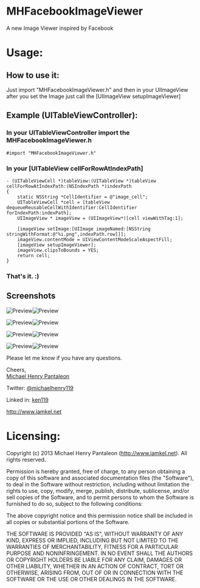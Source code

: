 MHFacebookImageViewer
=======================

A new Image Viewer inspired by Facebook



# Usage:

## How to use it:
Just import "MHFacebookImageViewer.h"  and then in your UIImageView after you set the Image just call the [UIImageView  setupImageViewer]


## Example (UITableViewController):

### In your UITableViewController import the MHFacebookImageViewer.h

	#import "MHFacebookImageViewer.h"
	
### In your [UITableView cellForRowAtIndexPath]

	- (UITableViewCell *)tableView:(UITableView *)tableView cellForRowAtIndexPath:(NSIndexPath *)indexPath
	{
	    static NSString *CellIdentifier = @"image_cell";
	    UITableViewCell *cell = [tableView dequeueReusableCellWithIdentifier:CellIdentifier forIndexPath:indexPath];
	    UIImageView * imageView = (UIImageView*)[cell viewWithTag:1];
	   
	    [imageView setImage:[UIImage imageNamed:[NSString stringWithFormat:@"%i.png",indexPath.row]]];
	    imageView.contentMode = UIViewContentModeScaleAspectFill;
	    [imageView setupImageViewer];
	    imageView.clipsToBounds = YES;
	    return cell;
	}

### That's it. :)

## Screenshots
![Preview](http://i1102.photobucket.com/albums/g447/michaelhenry119/MHFacebookImageViewer/1_zps03d675b0.png)![Preview](http://i1102.photobucket.com/albums/g447/michaelhenry119/MHFacebookImageViewer/2_zps690691d1.png)

![Preview](http://i1102.photobucket.com/albums/g447/michaelhenry119/MHFacebookImageViewer/3_zps92f4ec65.png)![Preview](http://i1102.photobucket.com/albums/g447/michaelhenry119/MHFacebookImageViewer/3a_zpsb3eb5869.png)

![Preview](http://i1102.photobucket.com/albums/g447/michaelhenry119/MHFacebookImageViewer/4_zpsfbe1b387.png)![Preview](http://i1102.photobucket.com/albums/g447/michaelhenry119/MHFacebookImageViewer/5_zpscbe9b7b4.png)

![Preview](http://i1102.photobucket.com/albums/g447/michaelhenry119/MHFacebookImageViewer/6_zps37e2fad4.png)![Preview](http://i1102.photobucket.com/albums/g447/michaelhenry119/MHFacebookImageViewer/7_zpsfe0eaae2.png)



Please let me know if you have any questions. 

Cheers,  
[Michael Henry Pantaleon](http://www.iamkel.net)

Twitter: [@michaelhenry119](https://twitter.com/michaelhenry119)

Linked in: [ken119](http://ph.linkedin.com/in/ken119)

http://www.iamkel.net



# Licensing:

Copyright (c) 2013 Michael Henry Pantaleon (http://www.iamkel.net). All rights reserved.

Permission is hereby granted, free of charge, to any person obtaining a copy of this software and associated documentation files (the "Software"), to deal in the Software without restriction, including without limitation the rights to use, copy, modify, merge, publish, distribute, sublicense, and/or sell copies of the Software, and to permit persons to whom the Software is furnished to do so, subject to the following conditions:

The above copyright notice and this permission notice shall be included in all copies or substantial portions of the Software.

THE SOFTWARE IS PROVIDED "AS IS", WITHOUT WARRANTY OF ANY KIND, EXPRESS OR IMPLIED, INCLUDING BUT NOT LIMITED TO THE WARRANTIES OF MERCHANTABILITY, FITNESS FOR A PARTICULAR PURPOSE AND NONINFRINGEMENT. IN NO EVENT SHALL THE AUTHORS OR COPYRIGHT HOLDERS BE LIABLE FOR ANY CLAIM, DAMAGES OR OTHER LIABILITY, WHETHER IN AN ACTION OF CONTRACT, TORT OR OTHERWISE, ARISING FROM, OUT OF OR IN CONNECTION WITH THE SOFTWARE OR THE USE OR OTHER DEALINGS IN THE SOFTWARE.